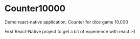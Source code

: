 # Counter10000
Demo react-native application. Counter for dice game 10.000

First React-Native project to get a bit of experience with react :-) 
